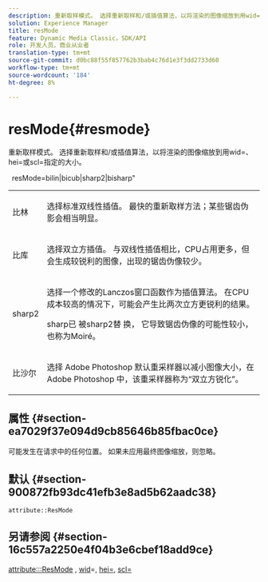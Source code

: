 ```yaml
---
description: 重新取样模式。 选择重新取样和/或插值算法，以将渲染的图像缩放到用wid=、hei=或scl=指定的大小。
solution: Experience Manager
title: resMode
feature: Dynamic Media Classic，SDK/API
role: 开发人员，商业从业者
translation-type: tm+mt
source-git-commit: d0bc88f55f857762b3bab4c76d1e3f3dd2733d60
workflow-type: tm+mt
source-wordcount: '184'
ht-degree: 8%

---
```



# resMode{#resmode}

重新取样模式。 选择重新取样和/或插值算法，以将渲染的图像缩放到用wid=、hei=或scl=指定的大小。

` `resMode=bilin|bicub|sharp2|bisharp&quot;

<table id="table_AF954C101B30473FAFE9930C7B694305"> 
 <tbody> 
  <tr> 
   <td colname="col1"> <p> <span class="+ topic/ph pr-d/codeph codeph"> 比林  </span> </p> </td> 
   <td colname="col2"> <p>选择标准双线性插值。 最快的重新取样方法；某些锯齿伪影会相当明显。 </p> </td> 
  </tr> 
  <tr> 
   <td colname="col1"> <p> <span class="+ topic/ph pr-d/codeph codeph"> 比库  </span> </p> </td> 
   <td colname="col2"> <p>选择双立方插值。 与双线性插值相比，CPU占用更多，但会生成较锐利的图像，出现的锯齿伪像较少。 </p> </td> 
  </tr> 
  <tr> 
   <td colname="col1"> <p> <span class="+ topic/ph pr-d/codeph codeph"> sharp2  </span> </p> </td> 
   <td colname="col2"> <p>选择一个修改的Lanczos窗口函数作为插值算法。 在CPU成本较高的情况下，可能会产生比两次立方更锐利的结果。 </p> <p> <span class="codeph"> sharp已 </span> 被sharp2替 <span class="codeph"> 换， </span>它导致锯齿伪像的可能性较小，也称为Moiré。 </p> </td> 
  </tr> 
  <tr> 
   <td colname="col1"> <p> <span class="codeph"> 比沙尔  </span> </p> </td> 
   <td colname="col2"> <p>选择<span class="keyword"> Adobe Photoshop </span>默认重采样器以减小图像大小，在<span class="keyword"> Adobe Photoshop </span>中，该重采样器称为“双立方锐化”。 </p> </td> 
  </tr> 
 </tbody> 
</table>

## 属性 {#section-ea7029f37e094d9cb85646b85fbac0ce}

可能发生在请求中的任何位置。 如果未应用最终图像缩放，则忽略。

## 默认 {#section-900872fb93dc41efb3e8ad5b62aadc38}

`attribute::ResMode`

## 另请参阅 {#section-16c557a2250e4f04b3e6cbef18add9ce}

[attribute:::ResMode](../../../../../ir-api/material-cat/image-rendering-api-ref/c-ir-material-catalog/c-ir-attributes-reference/r-ir-cat-resmode.md#reference-fdca7eb6d5104fdeae9d6ac42251db82) ,  [wid](../../../../../ir-api/http-protocol/image-rendering-api-ref/c-ir-http-protocol-ref/c-ir-http-protocol-command-reference/r-ir-wid.md#reference-b7e691b0624941168c94b2749ae233ec)=,  [hei=](../../../../../ir-api/http-protocol/image-rendering-api-ref/c-ir-http-protocol-ref/c-ir-http-protocol-command-reference/r-ir-hei.md#reference-1c08f60365a94417a39867c09cac5478),  [scl=](../../../../../ir-api/http-protocol/image-rendering-api-ref/c-ir-http-protocol-ref/c-ir-http-protocol-command-reference/r-ir-scl.md#reference-b14b51a6cbe34f0bba42880540592f29)
